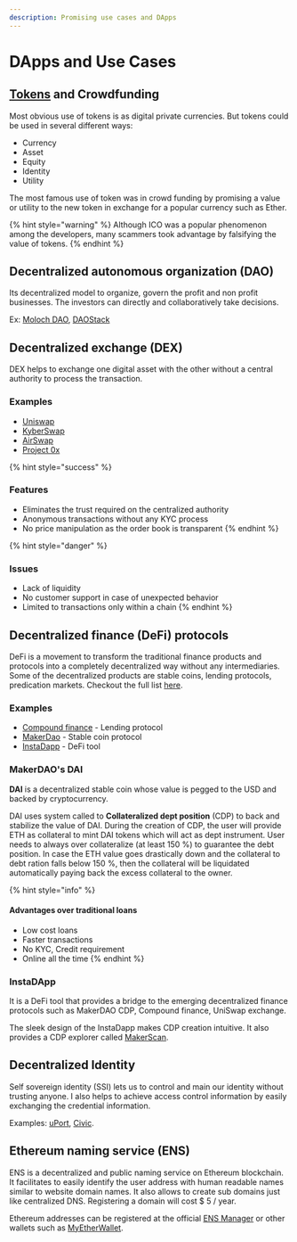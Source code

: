 ```yaml
---
description: Promising use cases and DApps
---
```


# DApps and Use Cases

## [Tokens](https://coinmarketcap.com) and Crowdfunding

Most obvious use of tokens is as digital private currencies. But tokens could be used in several different ways:

* Currency
* Asset
* Equity
* Identity
* Utility

The most famous use of token was in crowd funding by promising a value or utility to the new token in exchange for a popular currency such as Ether.

{% hint style="warning" %}
Although ICO was a popular phenomenon among the developers, many scammers took advantage by falsifying the value of tokens.
{% endhint %}

## Decentralized autonomous organization \(DAO\)

Its decentralized model to organize, govern the profit and non profit businesses. The investors can directly and collaboratively take decisions.

Ex: [Moloch DAO](https://molochdao.com), [DAOStack](https://daostack.io)

## Decentralized exchange \(DEX\) 

DEX helps to exchange one digital asset with the other without a central authority to process the transaction.

### Examples

* [Uniswap](https://uniswap.exchange/swap)
* [KyberSwap](http://kyberswap.com)
* [AirSwap](https://instant.airswap.io/)
* [Project 0x](https://0x.org/)

{% hint style="success" %}
### Features

* Eliminates the trust required on the centralized authority
* Anonymous transactions without any KYC process
* No price manipulation as the order book is transparent
{% endhint %}

{% hint style="danger" %}
### Issues

* Lack of liquidity
* No customer support in case of unexpected behavior
* Limited to transactions only within a chain
{% endhint %}

## Decentralized finance \(DeFi\) protocols

DeFi is a movement to transform the traditional finance products and protocols into a completely decentralized way without any intermediaries. Some of the decentralized products are stable coins, lending protocols, predication markets. Checkout the full list [here](https://wiki.defi.org/Main_Page).

### Examples

* [Compound finance](https://compound.finance/) - Lending protocol
* [MakerDao](https://makerdao.com/) - Stable coin protocol
* [InstaDapp](https://instadapp.io/) - DeFi tool

### MakerDAO's DAI

**DAI** is a decentralized stable coin whose value is pegged to the USD and backed by cryptocurrency.

DAI uses system called to **Collateralized dept position** \(CDP\) to back and stabilize the value of DAI. During the creation of CDP,  the user will provide  ETH as collateral to mint DAI tokens which will act as dept instrument. User needs to always over collateralize \(at least 150 %\) to guarantee the debt position. In case the ETH value goes drastically down and the collateral to debt ration falls below 150 %, then the collateral will be liquidated automatically paying back the excess collateral to the owner.

{% hint style="info" %}
#### Advantages over traditional loans

* Low cost loans
* Faster transactions
* No KYC, Credit requirement
* Online all the time
{% endhint %}

### InstaDApp

It is a DeFi tool that provides a bridge to the emerging decentralized finance protocols such as MakerDAO CDP, Compound finance, UniSwap exchange.

The sleek design of the InstaDapp makes CDP creation intuitive. It also provides a CDP explorer called [MakerScan](https://makerscan.io).

## Decentralized Identity 

Self sovereign identity \(SSI\) lets us to control and main our identity without trusting anyone. I also helps to achieve access control information by easily exchanging the credential information.

Examples: [uPort](https://www.uport.me/), [Civic](https://www.civic.com/).

## Ethereum naming service \(ENS\)

ENS is a decentralized and public naming service on Ethereum blockchain. It facilitates to easily identify the user address with human readable names similar to website domain names. It also allows to create sub domains just like centralized DNS. Registering a domain will cost $ 5 / year.

Ethereum addresses can be registered at the official [ENS Manager](https://manager.ens.domains) or other wallets such as [MyEtherWallet](https://www.myetherwallet.com/access-my-wallet). 



